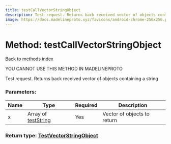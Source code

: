 ```yaml
---
title: testCallVectorStringObject
description: Test request. Returns back received vector of objects containing a string
image: https://docs.madelineproto.xyz/favicons/android-chrome-256x256.png
---
```

# Method: testCallVectorStringObject  
[Back to methods index](index.md)


YOU CANNOT USE THIS METHOD IN MADELINEPROTO


Test request. Returns back received vector of objects containing a string

### Parameters:

| Name     |    Type       | Required | Description |
|----------|---------------|----------|-------------|
|x|Array of [testString](../constructors/testString.md) | Yes|Vector of objects to return|


### Return type: [TestVectorStringObject](../types/TestVectorStringObject.md)

